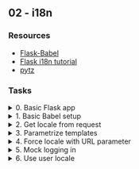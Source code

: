 ## 02 - i18n

### Resources

- [Flask-Babel](https://web.archive.org/web/20201111174034/https://flask-babel.tkte.ch/ "Flask-Babel")
- [Flask i18n tutorial](https://blog.miguelgrinberg.com/post/the-flask-mega-tutorial-part-xiii-i18n-and-l10n "Flask i18n tutorial")
- [pytz](https://pypi.org/project/pytz/ "pytz")

### Tasks

<details>
<summary>0. Basic Flask app</summary>

1. Setup a basic Flask app in `0-app.py`.
2. Create a single `/` route and an `index.html` template that simply outputs “Welcome to Holberton” as page title (`<title>`) and “Hello world” as header (`<h1>`).

**Files:**

- `0-app.py`
- `templates/0-index.html`
</details>

<details>
<summary>1. Basic Babel setup</summary>

1. Install the Babel Flask extension:

```sh
$ pip3 install flask_babel==2.0.0
```

2. instantiate the Babel object in your app. Store it in a module-level variable named `babel`.
3. In order to configure available languages in our app, you will create a `Config` class that has a `LANGUAGES` class attribute equal to `["en", "fr"]`.
4. Use `Config` to set Babel’s default locale (`"en"`) and timezone (`"UTC"`).
5. Use that class as config for your Flask app.

**Files:**

- `1-app.py`
- `templates/1-index.html`
</details>

<details>
<summary>2. Get locale from request</summary>

1. Create a `get_locale` function with the `babel.localeselector` decorator.
2. Use `request.accept_languages` to determine the best match with our supported languages.

**Files:**

- `2-app.py`
- `templates/2-index.html`
</details>

<details>
<summary>3. Parametrize templates</summary>

Use the `_` or `gettext` function to parametrize your templates.,Use the message IDs `home_title` and `home_header`.
Create a `babel.cfg` file containing

```python
[python: **.py]
[jinja2: **/templates/**.html]
extensions=jinja2.ext.autoescape,jinja2.ext.with_
```

Then initialize your translations with

```sh
$ pybabel extract -F babel.cfg -o messages.pot .
```

and your two dictionaries with

```sh
$ pybabel init -i messages.pot -d translations -l en
$ pybabel init -i messages.pot -d translations -l fr
```

Then edit files `translations/[en|fr]/LC_MESSAGES/messages.po` to provide the correct value for each message ID for each language. Use the following translations:

| msgid         | English                  | French                       |
| ------------- | ------------------------ | ---------------------------- |
| `home_title`  | `"Welcome to Holberton"` | `"Bienvenue chez Holberton"` |
| `home_header` | `"Hello world!"`         | `"Bonjour monde!"`           |

Then compile your dictionaries with

```sh
$ pybabel compile -d translations
```

Reload the home page of your app and make sure that the correct messages show up.

**Files:**

- `3-app.py`
- `babel.cfg`
- `templates/3-index.html`
- `translations/en/LC_MESSAGES/messages.po`
- `translations/fr/LC_MESSAGES/messages.po`
- `translations/en/LC_MESSAGES/messages.mo`
- `translations/fr/LC_MESSAGES/messages.mo`
</details>

<details>
<summary>4. Force locale with URL parameter</summary>

In this task, you will implement a way to force a particular locale by passing the `locale=fr` parameter to your app’s URLs.

In your `get_locale` function, detect if the incoming request contains `locale` argument and ifs value is a supported locale, return it. If not or if the parameter is not present, resort to the previous default behavior.

Now you should be able to test different translations by visiting `http://127.0.0.1:5000?locale=[fr|en]`.

**Visiting `http://127.0.0.1:5000/?locale=fr` should display this level 1 heading:**

```html
Bonjour monde!
```

**Files:**

- `4-app.py`
- `templates/4-index.html`
</details>

<details>
<summary>5. Mock logging in</summary>

Creating a user login system is outside the scope of this project. To emulate a similar behavior, copy the following user table in `5-app.py`.

```python
users = {
    1: {"name": "Balou", "locale": "fr", "timezone": "Europe/Paris"},
    2: {"name": "Beyonce", "locale": "en", "timezone": "US/Central"},
    3: {"name": "Spock", "locale": "kg", "timezone": "Vulcan"},
    4: {"name": "Teletubby", "locale": None, "timezone": "Europe/London"},
}
```

This will mock a database user table. Logging in will be mocked by passing `login_as` URL parameter containing the user ID to log in as.

Define a `get_user` function that returns a user dictionary or `None` if the ID cannot be found or if `login_as` was not passed.

Define a `before_request` function and use the `app.before_request` decorator to make it be executed before all other functions. `before_request` should use `get_user` to find a user if any, and set it as a global on `flask.g.user`.

In your HTML template, if a user is logged in, in a paragraph tag, display a welcome message otherwise display a default message as shown in the table below.

| msgid           | English                                | French                                           |
| --------------- | -------------------------------------- | ------------------------------------------------ |
| `logged_in_as`  | `"You are logged in as %(username)s."` | `"Vous êtes connecté en tant que %(username)s."` |
| `not_logged_in` | `"You are not logged in."`             | `"Vous n'êtes pas connecté."`                    |

**Visiting `http://127.0.0.1:5000/` in your browser should display this:**

```html
Hello world! You are not logged in
```

**Visiting `http://127.0.0.1:5000/?login_as=2` in your browser should display this:**

```html
Hello world! You are logged in as Beyonce
```

**Files:**

- `5-app.py`
- `templates/5-index.html`
</details>

<details>
<summary>6. Use user locale</summary>

Change your `get_locale` function to use a user’s preferred local if it is supported.

The order of priority should be

1. Locale from URL parameters
2. Locale from user settings
3. Locale from request header
4. Default locale

Test by logging in as different users

**Files:**

- `6-app.py`
- `templates/6-index.html`
</details>
